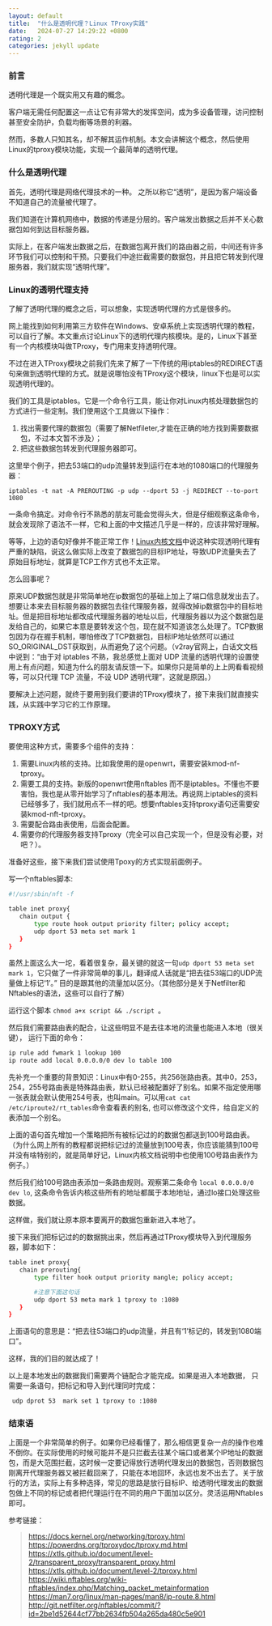 ```yaml
---
layout: default
title:  "什么是透明代理？Linux TProxy实践"
date:   2024-07-27 14:29:22 +0800
rating: 2
categories: jekyll update
---
```


### 前言

透明代理是一个既实用又有趣的概念。

客户端无需任何配置这一点让它有非常大的发挥空间，成为多设备管理，访问控制甚至安全防护，负载均衡等场景的利器。

然而，多数人只知其名，却不解其运作机制。本文会讲解这个概念，然后使用Linux的tproxy模块功能，实现一个最简单的透明代理。

### 什么是透明代理  

首先，透明代理是网络代理技术的一种。 之所以称它“透明”，是因为客户端设备不知道自己的流量被代理了。  

我们知道在计算机网络中，数据的传递是分层的。客户端发出数据之后并不关心数据包如何到达目标服务器。 

实际上，在客户端发出数据之后，在数据包离开我们的路由器之前，中间还有许多环节我们可以控制和干预。只要我们中途拦截需要的数据包，并且把它转发到代理服务器，我们就实现“透明代理”。

### Linux的透明代理支持

了解了透明代理的概念之后，可以想象，实现透明代理的方式是很多的。

网上能找到如何利用第三方软件在Windows、安卓系统上实现透明代理的教程，可以自行了解。本文重点讨论Linux下的透明代理内核模块。是的，Linux下甚至有一个内核模块叫做TProxy，专门用来支持透明代理。  

不过在进入TProxy模块之前我们先来了解了一下传统的用iptables的REDIRECT语句来做到透明代理的方式。就是说哪怕没有TProxy这个模块，linux下也是可以实现透明代理的。

我们的工具是iptables。它是一个命令行工具，能让你对Linux内核处理数据包的方式进行一些定制。我们使用这个工具做以下操作：
1. 找出需要代理的数据包（需要了解Netfileter,才能在正确的地方找到需要数据包，不过本文暂不涉及）； 
2. 把这些数据包转发到代理服务器即可。
   
这里举个例子，把去53端口的udp流量转发到运行在本地的1080端口的代理服务器：

`iptables -t nat -A PREROUTING -p udp --dport 53 -j REDIRECT --to-port 1080`

一条命令搞定。对命令行不熟悉的朋友可能会觉得头大，但是仔细观察这条命令，就会发现除了语法不一样，它和上面的中文描述几乎是一样的，应该非常好理解。

等等，上边的语句好像并不能正常工作！[Linux内核文档](https://docs.kernel.org/networking/tproxy.html#redirecting-traffic)中说这种实现透明代理有严重的缺陷，说这么做实际上改变了数据包的目标IP地址，导致UDP流量失去了原始目标地址，就算是TCP工作方式也不太正常。  

怎么回事呢？ 

原来UDP数据包就是非常简单地在ip数据包的基础上加上了端口信息就发出去了。想要让本来去目标服务器的数据包去往代理服务器，就得改掉ip数据包中的目标地址。但是把目标地址都改成代理服务器的地址以后，代理服务器以为这个数据包是发给自己的，如果它本意是要转发这个包，现在就不知道该怎么处理了。TCP数据包因为存在握手机制，哪怕修改了TCP数据包，目标IP地址依然可以通过SO_ORIGINAL_DST获取到，从而避免了这个问题。（v2ray官网上，白话文文档中说到：“由于对 iptables 不熟，我总感觉上面对 UDP 流量的透明代理的设置使用上有点问题，知道为什么的朋友请反馈一下。如果你只是简单的上上网看看视频等，可以只代理 TCP 流量，不设 UDP 透明代理”，这就是原因。）

要解决上述问题，就终于要用到我们要讲的TProxy模块了，接下来我们就直接实践，从实践中学习它的工作原理。

### TPROXY方式

要使用这种方式，需要多个组件的支持：

 1. 需要Linux内核的支持。比如我使用的是openwrt，需要安装kmod-nf-tproxy。
 2. 需要工具的支持。新版的openwrt使用nftables 而不是iptables。不懂也不要害怕，我也是从零开始学习了nftables的基本用法。再说网上iptables的资料已经够多了，我们就用点不一样的吧。想要nftables支持tproxy语句还需要安装kmod-nft-tproxy。
 3. 需要配合路由表使用，后面会配置。
 4. 需要你的代理服务器支持Tproxy（完全可以自己实现一个，但是没有必要，对吧？）。

准备好这些，接下来我们尝试使用Tpoxy的方式实现前面例子。

写一个nftables脚本:  

 ```bash
 #!/usr/sbin/nft -f

 table inet proxy{
    chain output {
        type route hook output priority filter; policy accept;
        udp dport 53 meta set mark 1
    }
 }
 ```

虽然上面这么大一坨，看着很复杂，最关键的就这一句```udp dport 53 meta set mark 1```，它只做了一件非常简单的事儿，翻译成人话就是“把去往53端口的UDP流量做上标记‘1’。” 目的是跟其他的流量加以区分。（其他部分是关于Netfilter和Nftables的语法，这些可以自行了解）

运行这个脚本 ```chmod a+x script && ./script ```。

然后我们需要路由表的配合，让这些明显不是去往本地的流量也能进入本地（很关键）， 运行下面的命令：

 ```bash
 ip rule add fwmark 1 lookup 100
 ip route add local 0.0.0.0/0 dev lo table 100
 ```
  
先补充一个重要的背景知识：Linux中有0-255，共256张路由表。其中0，253，254，255号路由表是特殊路由表，默认已经被配置好了别名。如果不指定使用哪一张表就会默认使用254号表，也叫main。可以用```cat cat /etc/iproute2/rt_tables```命令查看表的别名, 也可以修改这个文件，给自定义的表添加一个别名。

上面的语句首先增加一个策略把所有被标记过的的数据包都送到100号路由表。（为什么网上所有的教程都说把标记过的流量放到100号表，你应该能猜到100号并没有啥特别的，就是简单好记，Linux内核文档说明中也使用100号路由表作为例子。）  

然后我们给100号路由表添加一条路由规则。观察第二条命令 ```local 0.0.0.0/0  dev lo```, 这条命令告诉内核这些所有的地址都属于本地地址，通过lo接口处理这些数据。

这样做，我们就让原本原本要离开的数据包重新进入本地了。

接下来我们把标记过的的数据挑出来，然后再通过TProxy模块导入到代理服务器，脚本如下：

 ```bash
 table inet proxy{
    chain prerouting{
        type filter hook output priority mangle; policy accept;

        #注意下面这句话
        udp dport 53 meta mark 1 tproxy to :1080
    }
 }
 ```

上面语句的意思是：“把去往53端口的udp流量，并且有‘1’标记的，转发到1080端口”。

这样，我的们目的就达成了！

以上是本地发出的数据我们需要两个链配合才能完成。如果是进入本地数据， 只需要一条语句，把标记和导入到代理同时完成：

```bash
 udp dprot 53  mark set 1 tproxy to :1080
```

### 结束语

上面是一个非常简单的例子。如果你已经看懂了，那么相信更复杂一点的操作也难不倒你。在实际使用的时候可能并不是只拦截去往某个端口或者某个IP地址的数据包，而是大范围拦截，这时候一定要记得放行透明代理发出的数据包，否则数据包刚离开代理服务器又被拦截回来了，只能在本地回环，永远也发不出去了。关于放行的方法，实际上有多种选择，常见的思路是放行目标IP、给透明代理发出的数据包做上不同的标记或者把代理运行在不同的用户下面加以区分。灵活运用Nftables即可。

参考链接：
 > <https://docs.kernel.org/networking/tproxy.html>  
 > <https://powerdns.org/tproxydoc/tproxy.md.html>  
 > <https://xtls.github.io/document/level-2/transparent_proxy/transparent_proxy.html>  
 > <https://xtls.github.io/document/level-2/tproxy.html>  
 > <https://wiki.nftables.org/wiki-nftables/index.php/Matching_packet_metainformation>  
 > <https://man7.org/linux/man-pages/man8/ip-route.8.html>  
 > <http://git.netfilter.org/nftables/commit/?id=2be1d52644cf77bb2634fb504a265da480c5e901>  
